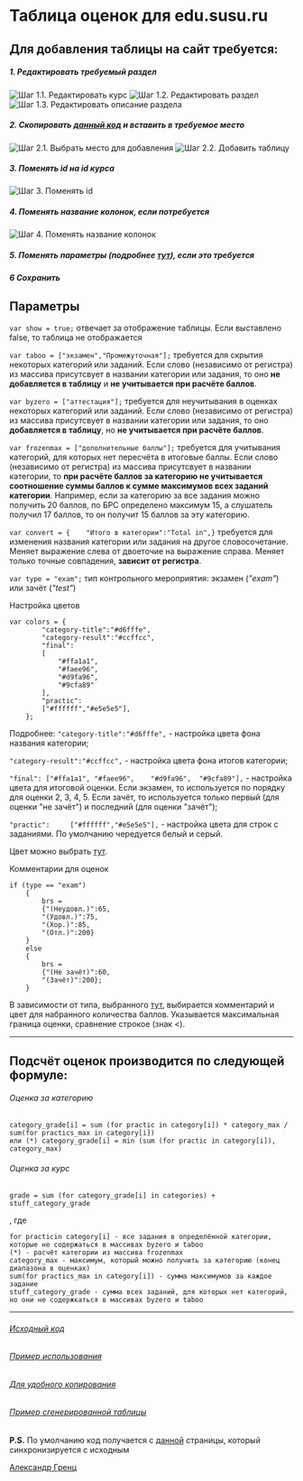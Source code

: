 # Таблица оценок для edu.susu.ru


## Для добавления таблицы на сайт требуется:
##### 1. Редактировать требуемый раздел
![Шаг 1.1. Редактировать курс](https://github.com/AlexandrGrents/table-esu-susu/blob/master/images/st1.png "Редактировать курс")
![Шаг 1.2. Редактировать раздел](https://github.com/AlexandrGrents/table-esu-susu/blob/master/images/st2.png "Редактировать раздел")
![Шаг 1.3. Редактировать описание раздела](https://github.com/AlexandrGrents/table-esu-susu/blob/master/images/st3.png "Редактировать описание раздела")
##### 2. Скопировать [данный код](https://github.com/AlexandrGrents/table-esu-susu/blob/master/for%20copy.hrml) и вставить в требуемое место
![Шаг 2.1. Выбрать место для добавления](https://github.com/AlexandrGrents/table-esu-susu/blob/master/images/st4.png "Выбрать место для добавления")
![Шаг 2.2. Добавить таблицу](https://github.com/AlexandrGrents/table-esu-susu/blob/master/images/st5.png "Добавить таблицу")
##### 3. Поменять id на id курса 
![Шаг 3. Поменять id](https://github.com/AlexandrGrents/table-esu-susu/blob/master/images/st6.png)
##### 4. Поменять название колонок, если потребуется
![Шаг 4. Поменять название колонок](https://github.com/AlexandrGrents/table-esu-susu/blob/master/images/st7.png)
##### 5. Поменять параметры (подробнее [тут](#params)), если это требуется
##### 6 Сохранить

## Параметры

`var show = true;` отвечает за отображение таблицы. Если выставлено false, то таблица не отображается

`var taboo = ["экзамен","Промежуточная"];` требуется для скрытия некоторых категорий или заданий. Если слово (независимо от регистра) из массива присутсвует в названии категории или задания, то оно **не добавляется в таблицу** и **не учитывается при расчёте баллов**.

<span name = "params"></span>

`var byzero = ["аттестация"];` требуется для неучитывания в оценках некоторых категорий или заданий. Если слово (независимо от регистра) из массива присутсвует в названии категории или задания, то оно **добавляется в таблицу**, но **не учитывается при расчёте баллов**.

`var frozenmax = ["дополнительные баллы"];` требуется для учитывания категорий, для которых нет пересчёта в итоговые баллы. Если слово (независимо от регистра) из массива присутсвует в названии категории, то **при расчёте баллов за категорию не учитывается соотношение суммы баллов к сумме максимумов всех заданий категории**. Например, если за категорию за все задания можно получить 20 баллов, по БРС определено максимум 15, а слушатель получил 17 баллов, то он получит 15 баллов за эту категорию.

`var convert = {	"Итого в категории":"Total in",}` требуется для изменения названия категории или задания на другое словосочетание. Меняет выражение слева от двоеточие на выражение справа. Меняет только точные совпадения, **зависит от регистра**.

`var type = "exam";` тип контрольного мероприятия: экзамен (*"exam"*) или зачёт (*"test"*)

Настройка цветов

<span name = "type"></span>
```
var colors = {
		"category-title":"#d6fffe",
		"category-result":"#ccffcc",
		"final":
		[
			"#ffa1a1",
			"#faee96",
			"#d9fa96",
			"#9cfa89"
		],
		"practic":
		["#ffffff","#e5e5e5"],
	};
```
Подробнее:
`"category-title":"#d6fffe",` - настройка цвета фона названия категории;

`"category-result":"#ccffcc",` - настройка цвета фона итогов категории;

`"final": ["#ffa1a1", "#faee96",	"#d9fa96",	"#9cfa89"],` - настройка цвета для итоговой оценки. Если экзамен, то используется по порядку для оценки 2, 3, 4, 5. Если зачёт, то используется только первый (для оценки "не зачёт") и последний (для оценки "зачёт");

`"practic":		["#ffffff","#e5e5e5"],` - настройка цвета для строк с заданиями. По умолчанию чередуется белый и серый.

Цвет можно выбрать [тут](https://htmlcolorcodes.com/color-picker/).


Комментарии для оценок
```
if (type == "exam")
	{
		brs = 
		{"(Неудовл.)":65,
		"(Удовл.)":75,
		"(Хор.)":85,
		"(Отл.)":200}
	}
	else
	{
		brs = 
		{"(Не зачёт)":60,
		"(Зачёт)":200};
	}
```
В зависимости от типа, выбранного [тут](#type), выбирается комментарий и цвет для набранного количества баллов. Указывается максимальная граница оценки, сравнение строкое (знак <).

<hr>

## Подсчёт оценок производится по следующей формуле:

###### Оценка за категорию
    category_grade[i] = sum (for practic in category[i]) * category_max / sum(for practics_max in category[i])
    или (*) category_grade[i] = min (sum (for practic in category[i]), category_max)
###### Оценка за курс
    grade = sum (for category_grade[i] in categories) + stuff_category_grade

, где

    for practicin category[i] - все задания в определённой категории, которые не содержаться в массивах byzero и taboo
    (*) - расчёт категории из массива frozenmax
    category_max - максимум, который можно получить за категорию (конец диапазона в оценках)
    sum(for practics_max in category[i]) - сумма максимумов за каждое задание 
    stuff_category_grade - сумма всех заданий, для которых нет категорий, но они не содержкаться в массивах byzero и taboo
    
<hr>


###### [Исходный код](https://github.com/AlexandrGrents/table-esu-susu/blob/master/script.js)
###### [Пример использования](https://github.com/AlexandrGrents/table-esu-susu/blob/master/example.html)
###### [Для удобного копирования](https://github.com/AlexandrGrents/table-esu-susu/blob/master/for%20copy.hrml)
###### [Пример сгенерированной таблицы](https://github.com/AlexandrGrents/table-esu-susu/blob/master/example.md)

**P.S.** По умолчанию код получается с [данной](https://raw.githack.com/AlexandrGrents/table-esu-susu/master/script.js) страницы, который синхронизируется с исходным

[Александр Гренц](mailto:alx.grents@gmail.com)
